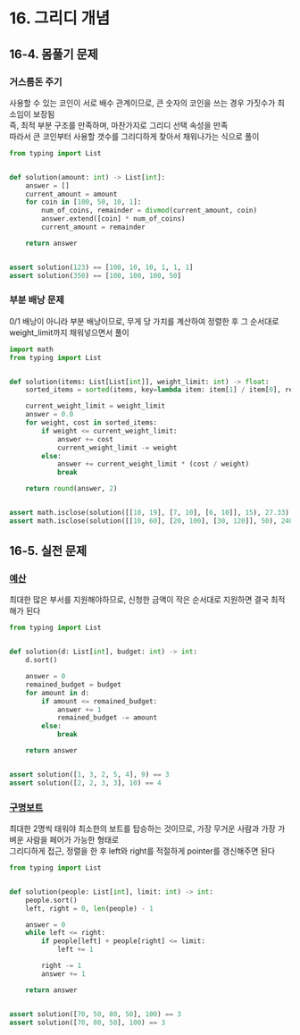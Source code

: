 # 16. 그리디 개념

## 16-4. 몸풀기 문제

### 거스름돈 주기

사용할 수 있는 코인이 서로 배수 관계이므로, 큰 숫자의 코인을 쓰는 경우 가짓수가 최소임이 보장됨  
즉, 최적 부분 구조를 만족하며, 마찬가지로 그리디 선택 속성을 만족  
따라서 큰 코인부터 사용할 갯수를 그리디하게 찾아서 채워나가는 식으로 풀이  

```python
from typing import List


def solution(amount: int) -> List[int]:
    answer = []
    current_amount = amount
    for coin in [100, 50, 10, 1]:
        num_of_coins, remainder = divmod(current_amount, coin)
        answer.extend([coin] * num_of_coins)
        current_amount = remainder

    return answer


assert solution(123) == [100, 10, 10, 1, 1, 1]
assert solution(350) == [100, 100, 100, 50]
```

### 부분 배낭 문제

0/1 배낭이 아니라 부분 배낭이므로, 무게 당 가치를 계산하여 정렬한 후 그 순서대로 weight_limit까지 채워넣으면서 풀이

```python
import math
from typing import List


def solution(items: List[List[int]], weight_limit: int) -> float:
    sorted_items = sorted(items, key=lambda item: item[1] / item[0], reverse=True)

    current_weight_limit = weight_limit
    answer = 0.0
    for weight, cost in sorted_items:
        if weight <= current_weight_limit:
            answer += cost
            current_weight_limit -= weight
        else:
            answer += current_weight_limit * (cost / weight)
            break

    return round(answer, 2)


assert math.isclose(solution([[10, 19], [7, 10], [6, 10]], 15), 27.33)
assert math.isclose(solution([[10, 60], [20, 100], [30, 120]], 50), 240)
```

## 16-5. 실전 문제

### [예산](https://school.programmers.co.kr/learn/courses/30/lessons/12982)

최대한 많은 부서를 지원해야하므로, 신청한 금액이 작은 순서대로 지원하면 결국 최적해가 된다  

```python
from typing import List


def solution(d: List[int], budget: int) -> int:
    d.sort()

    answer = 0
    remained_budget = budget
    for amount in d:
        if amount <= remained_budget:
            answer += 1
            remained_budget -= amount
        else:
            break

    return answer


assert solution([1, 3, 2, 5, 4], 9) == 3
assert solution([2, 2, 3, 3], 10) == 4
```

### [구명보트](https://school.programmers.co.kr/learn/courses/30/lessons/42885)

최대한 2명씩 태워야 최소한의 보트를 탑승하는 것이므로, 가장 무거운 사람과 가장 가벼운 사람을 페어가 가능한 형태로  
그리디하게 접근, 정렬을 한 후 left와 right를 적절하게 pointer를 갱신해주면 된다

```python
from typing import List


def solution(people: List[int], limit: int) -> int:
    people.sort()
    left, right = 0, len(people) - 1

    answer = 0
    while left <= right:
        if people[left] + people[right] <= limit:
            left += 1

        right -= 1
        answer += 1

    return answer


assert solution([70, 50, 80, 50], 100) == 3
assert solution([70, 80, 50], 100) == 3
```